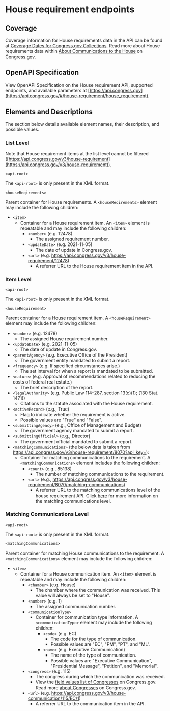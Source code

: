 # House requirement endpoints

## Coverage

Coverage information for House requirements data in the API can be found at [Coverage Dates for Congress.gov Collections](https://www.congress.gov/help/coverage-dates). Read more about House requirements data within [About Communications to the House](https://www.congress.gov/help/house-communications) on Congress.gov.

## OpenAPI Specification

View OpenAPI Specification on the House requirement API, supported endpoints, and available parameters at [https://api.congress.gov](https://api.congress.gov/#/house-requirement/house_requirement).

## Elements and Descriptions

The section below details available element names, their description, and possible values.

### List Level

Note that House requirement items at the list level cannot be filtered ([https://api.congress.gov/v3/house-requirement](https://api.congress.gov/v3/house-requirement)).

`<api-root>`

The `<api-root>` is only present in the XML format.

`<houseReqirements>`

Parent container for House requirements. A `<houseReqirements>` element may include the following children:

- `<item>`
  - Container for a House requirement item. An `<item>` element is repeatable and may include the following children:
    - `<number>` (e.g. 12478)
      - The assigned requirement number.
    - `<updateDate>` (e.g. 2021-11-05)
      - The date of update in Congress.gov.
    - `<url>` (e.g. <https://api.congress.gov/v3/house-requirement/12478>)
      - A referrer URL to the House requirement item in the API.

### Item Level

`<api-root>`

The `<api-root>` is only present in the XML format.

`<houseRequirement>`

Parent container for a House requirement item. A `<houseRequirement>` element may include the following children:

- `<number>` (e.g. 12478)
  - The assigned House requirement number.
- `<updateDate>` (e.g. 2021-11-05)
  - The date of update in Congress.gov.
- `<parentAgency>` (e.g. Executive Office of the President)
  - The government entity mandated to submit a report.
- `<frequency>` (e.g. If specified circumstances arise.)
  - The set interval for when a report is mandated to be submitted.
- `<nature>` (e.g. Approval of recommendations related to reducing the costs of federal real estate.)
  - The brief description of the report.
- `<legalAuthority>` (e.g. Public Law 114–287, section 13(c)(1); (130 Stat. 1471))
  - Citations to the statute associated with the House requirement.
- `<activeRecord>` (e.g., True)
  - Flag to indicate whether the requirement is active.
  - Possible values are "True" and "False".
- `<submittingAgency>` (e.g., Office of Management and Budget)
  - The government agency mandated to submit a report.
- `<submittingOfficial>` (e.g., Director)
  - The government official mandated to submit a report.
- `<matchingCommunications>` (the below data is taken from <https://api.congress.gov/v3/house-requirement/8070?api_key=>):
  - Container for matching communications to the requirement. A `<matchingCommunications>` element includes the following children:
    - `<count>` (e.g., 85138)
      - The number of matching communications to the requirement.
    - `<url>` (e.g., <https://api.congress.gov/v3/house-requirement/8070/matching-communications>)
      - A referrer URL to the matching communications level of the house requirement API. Click [here](#matching-communications-level) for more information on the matching communications level. 

### Matching Communications Level

`<api-root>`

The `<api-root>` is only present in the XML format.

`<matchingCommunications>`

Parent container for matching House communications to the requirement. A `<matchingCommunications>` element may include the following children:

- `<item>`
  - Container for a House communication item. An `<item>` element is repeatable and may include the following children:
    - `<chamber>` (e.g. House)
      - The chamber where the communication was received. This value will always be set to "House".
    - `<number>` (e.g. 1)
      - The assigned communication number.
    - `<communicationType>`
      - Container for communication type information. A `<communicationType>` element may include the following children:
        - `<code>` (e.g. EC)
          - The code for the type of communication.
          - Possible values are "EC", "PM", "PT", and "ML".
        - `<name>` (e.g. Executive Communication)
          - The name of the type of communication.
          - Possible values are "Executive Communication", "Presidential Message", "Petition", and "Memorial".
    - `<congress>` (e.g. 115)
      - The congress during which the communication was received.
      - View the [field values list of Congresses](https://www.congress.gov/help/field-values/congresses) on Congress.gov. Read more [about Congresses](https://www.congress.gov/help/legislative-glossary#glossary_congress) on Congress.gov.
    - `<url>` (e.g. <https://api.congress.gov/v3/house-communication/115/EC/1>)
      - A referrer URL to the communication item in the API.
